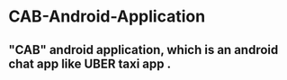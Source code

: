 # CAB-Android-Application

## "CAB" android application, which is an android chat app like UBER taxi app .
